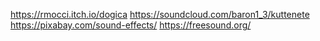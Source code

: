 https://rmocci.itch.io/dogica
https://soundcloud.com/baron1_3/kuttenete
https://pixabay.com/sound-effects/
https://freesound.org/

